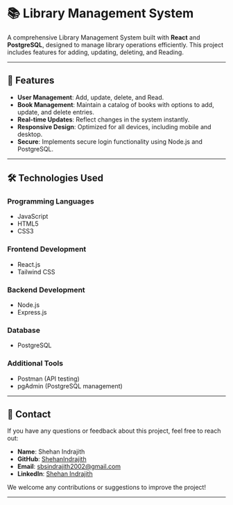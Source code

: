 # 📚 Library Management System

A comprehensive Library Management System built with **React** and **PostgreSQL**, designed to manage library operations efficiently. This project includes features for adding, updating, deleting, and Reading.

---

## 🚀 Features

- **User Management**: Add, update, delete, and Read.
- **Book Management**: Maintain a catalog of books with options to add, update, and delete entries.
- **Real-time Updates**: Reflect changes in the system instantly.
- **Responsive Design**: Optimized for all devices, including mobile and desktop.
- **Secure**: Implements secure login functionality using Node.js and PostgreSQL.

---

## 🛠️ Technologies Used

### Programming Languages
- JavaScript
- HTML5
- CSS3

### Frontend Development
- React.js
- Tailwind CSS

### Backend Development
- Node.js
- Express.js

### Database
- PostgreSQL

### Additional Tools
- Postman (API testing)
- pgAdmin (PostgreSQL management)

---
## 📧 Contact

If you have any questions or feedback about this project, feel free to reach out:

- **Name**: Shehan Indrajith  
- **GitHub**: [ShehanIndrajith](https://github.com/ShehanIndrajith)  
- **Email**: [sbsindrajith2002@gmail.com](mailto:sbsindrajith2002@gmail.com)  
- **LinkedIn**: [Shehan Indrajith](https://www.linkedin.com/in/shehan-indrajith-47b512216/)  

We welcome any contributions or suggestions to improve the project!

---
